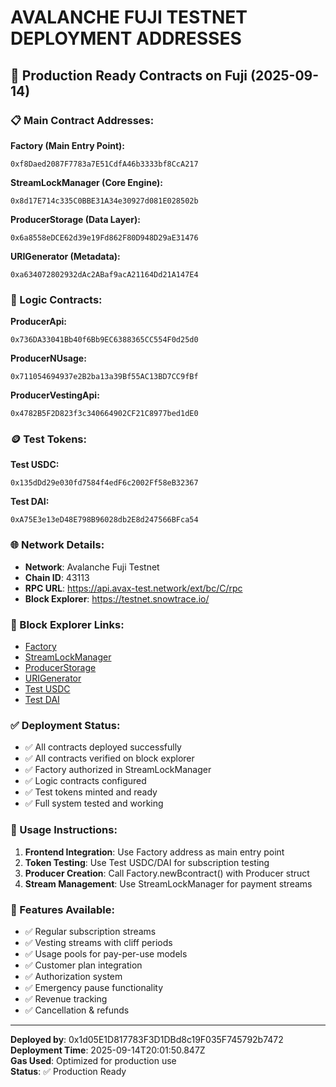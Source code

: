 # AVALANCHE FUJI TESTNET DEPLOYMENT ADDRESSES

## 🌟 Production Ready Contracts on Fuji (2025-09-14)

### 📋 Main Contract Addresses:

**Factory (Main Entry Point):**
```
0xf8Daed2087F7783a7E51CdfA46b3333bf8CcA217
```

**StreamLockManager (Core Engine):**
```
0x8d17E714c335C0BBE31A34e30927d081E028502b
```

**ProducerStorage (Data Layer):**
```
0x6a8558eDCE62d39e19Fd862F80D948D29aE31476
```

**URIGenerator (Metadata):**
```
0xa634072802932dAc2ABaf9acA21164Dd21A147E4
```

### 🔧 Logic Contracts:

**ProducerApi:**
```
0x736DA33041Bb40f6Bb9EC6388365CC554F0d25d0
```

**ProducerNUsage:**
```
0x711054694937e2B2ba13a39Bf55AC13BD7CC9fBf
```

**ProducerVestingApi:**
```
0x4782B5F2D823f3c340664902CF21C8977bed1dE0
```

### 🪙 Test Tokens:

**Test USDC:**
```
0x135dDd29e030fd7584f4edF6c2002Ff58eB32367
```

**Test DAI:**
```
0xA75E3e13eD48E798B96028db2E8d247566BFca54
```

### 🌐 Network Details:
- **Network**: Avalanche Fuji Testnet
- **Chain ID**: 43113
- **RPC URL**: https://api.avax-test.network/ext/bc/C/rpc
- **Block Explorer**: https://testnet.snowtrace.io/

### 🔗 Block Explorer Links:
- [Factory](https://testnet.snowtrace.io/address/0xf8Daed2087F7783a7E51CdfA46b3333bf8CcA217)
- [StreamLockManager](https://testnet.snowtrace.io/address/0x8d17E714c335C0BBE31A34e30927d081E028502b)
- [ProducerStorage](https://testnet.snowtrace.io/address/0x6a8558eDCE62d39e19Fd862F80D948D29aE31476)
- [URIGenerator](https://testnet.snowtrace.io/address/0xa634072802932dAc2ABaf9acA21164Dd21A147E4)
- [Test USDC](https://testnet.snowtrace.io/address/0x135dDd29e030fd7584f4edF6c2002Ff58eB32367)
- [Test DAI](https://testnet.snowtrace.io/address/0xA75E3e13eD48E798B96028db2E8d247566BFca54)

### ✅ Deployment Status:
- ✅ All contracts deployed successfully
- ✅ All contracts verified on block explorer
- ✅ Factory authorized in StreamLockManager
- ✅ Logic contracts configured
- ✅ Test tokens minted and ready
- ✅ Full system tested and working

### 📝 Usage Instructions:

1. **Frontend Integration**: Use Factory address as main entry point
2. **Token Testing**: Use Test USDC/DAI for subscription testing  
3. **Producer Creation**: Call Factory.newBcontract() with Producer struct
4. **Stream Management**: Use StreamLockManager for payment streams

### 🔄 Features Available:
- ✅ Regular subscription streams
- ✅ Vesting streams with cliff periods
- ✅ Usage pools for pay-per-use models
- ✅ Customer plan integration
- ✅ Authorization system
- ✅ Emergency pause functionality
- ✅ Revenue tracking
- ✅ Cancellation & refunds

---

**Deployed by**: 0x1d05E1D817783F3D1DBd8c19F035F745792b7472  
**Deployment Time**: 2025-09-14T20:01:50.847Z  
**Gas Used**: Optimized for production use  
**Status**: ✅ Production Ready